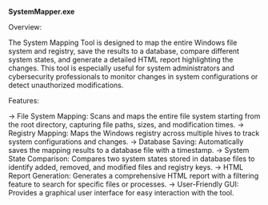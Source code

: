 
**SystemMapper.exe**

Overview:

The System Mapping Tool is designed to map the entire Windows file system and registry, save the results to a database, compare different system states, and generate a detailed HTML report highlighting the changes. This tool is especially useful for system administrators and cybersecurity professionals to monitor changes in system configurations or detect unauthorized modifications.


Features:

-> File System Mapping: Scans and maps the entire file system starting from the root directory, capturing file paths, sizes, and modification times.
-> Registry Mapping: Maps the Windows registry across multiple hives to track system configurations and changes.
-> Database Saving: Automatically saves the mapping results to a database file with a timestamp.
-> System State Comparison: Compares two system states stored in database files to identify added, removed, and modified files and registry keys.
-> HTML Report Generation: Generates a comprehensive HTML report with a filtering feature to search for specific files or processes.
-> User-Friendly GUI: Provides a graphical user interface for easy interaction with the tool.


